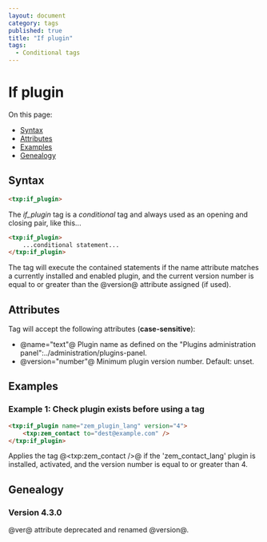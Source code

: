 ```yaml
---
layout: document
category: tags
published: true
title: "If plugin"
tags:
  - Conditional tags
---
```


# If plugin

On this page:

* [Syntax](#user-content-syntax)
* [Attributes](#user-content-attributes)
* [Examples](#user-content-examples)
* [Genealogy](#user-content-genealogy)

## Syntax

```html
<txp:if_plugin>
```

The *if_plugin* tag is a _conditional_ tag and always used as an opening and closing pair, like this...

```html
<txp:if_plugin>
    ...conditional statement...
</txp:if_plugin>
```

The tag will execute the contained statements if the name attribute matches a currently installed and enabled plugin, and the current version number is equal to or greater than the @version@ attribute assigned (if used).

## Attributes

Tag will accept the following attributes (**case-sensitive**):

* @name="text"@
Plugin name as defined on the "Plugins administration panel":../administration/plugins-panel.
* @version="number"@
Minimum plugin version number.
Default: unset.

## Examples

### Example 1: Check plugin exists before using a tag

```html
<txp:if_plugin name="zem_plugin_lang" version="4">
    <txp:zem_contact to="dest@example.com" />
</txp:if_plugin>
```

Applies the tag @<txp:zem_contact />@ if the 'zem_contact_lang' plugin is installed, activated, and the version number is equal to or greater than 4.

## Genealogy

### Version 4.3.0

@ver@ attribute deprecated and renamed @version@.
